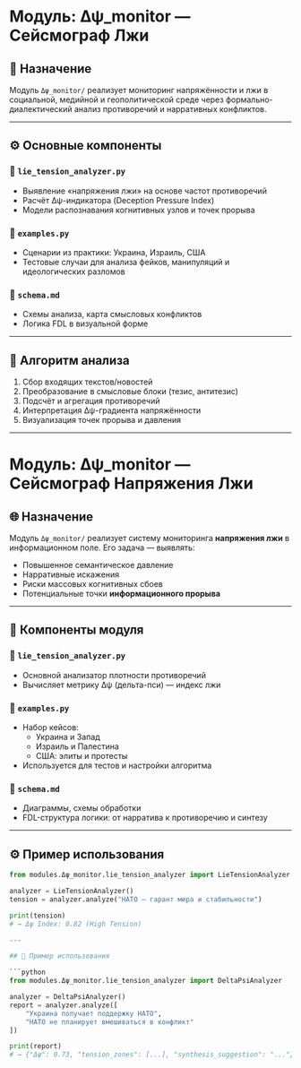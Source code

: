 # Модуль: Δψ_monitor — Сейсмограф Лжи

## 📡 Назначение

Модуль `Δψ_monitor/` реализует мониторинг напряжённости и лжи в социальной, медийной и геополитической среде через формально-диалектический анализ противоречий и нарративных конфликтов.

---

## ⚙️ Основные компоненты

### 🔹 `lie_tension_analyzer.py`

- Выявление «напряжения лжи» на основе частот противоречий
- Расчёт Δψ-индикатора (Deception Pressure Index)
- Модели распознавания когнитивных узлов и точек прорыва

### 🔹 `examples.py`

- Сценарии из практики: Украина, Израиль, США
- Тестовые случаи для анализа фейков, манипуляций и идеологических разломов

### 🔹 `schema.md`

- Схемы анализа, карта смысловых конфликтов
- Логика FDL в визуальной форме

---

## 🧠 Алгоритм анализа

1. Сбор входящих текстов/новостей
2. Преобразование в смысловые блоки (тезис, антитезис)
3. Подсчёт и агрегация противоречий
4. Интерпретация Δψ-градиента напряжённости
5. Визуализация точек прорыва и давления

---

# Модуль: Δψ_monitor — Сейсмограф Напряжения Лжи

## 🌐 Назначение

Модуль `Δψ_monitor/` реализует систему мониторинга **напряжения лжи** в информационном поле. Его задача — выявлять:

- Повышенное семантическое давление
- Нарративные искажения
- Риски массовых когнитивных сбоев
- Потенциальные точки **информационного прорыва**

---

## 🧩 Компоненты модуля

### 🔹 `lie_tension_analyzer.py`

- Основной анализатор плотности противоречий
- Вычисляет метрику Δψ (дельта-пси) — индекс лжи

### 🔹 `examples.py`

- Набор кейсов:
  - Украина и Запад
  - Израиль и Палестина
  - США: элиты и протесты
- Используется для тестов и настройки алгоритма

### 🔹 `schema.md`

- Диаграммы, схемы обработки
- FDL-структура логики: от нарратива к противоречию и синтезу

---

## ⚙️ Пример использования

```python
from modules.Δψ_monitor.lie_tension_analyzer import LieTensionAnalyzer

analyzer = LieTensionAnalyzer()
tension = analyzer.analyze("НАТО — гарант мира и стабильности")

print(tension)
# → Δψ Index: 0.82 (High Tension)

---

## 🧪 Пример использования

```python
from modules.Δψ_monitor.lie_tension_analyzer import DeltaPsiAnalyzer

analyzer = DeltaPsiAnalyzer()
report = analyzer.analyze([
    "Украина получает поддержку НАТО",
    "НАТО не планирует вмешиваться в конфликт"
])

print(report)
# → {"Δψ": 0.73, "tension_zones": [...], "synthesis_suggestion": "..."}
